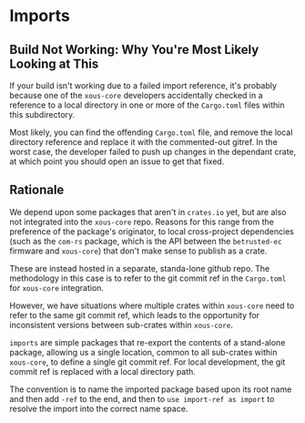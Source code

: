 # Imports

## Build Not Working: Why You're Most Likely Looking at This

If your build isn't working due to a failed import reference, it's probably because
one of the `xous-core` developers accidentally checked in a reference to a local directory
in one or more of the `Cargo.toml` files within this subdirectory.

Most likely, you can find the offending `Cargo.toml` file, and remove the local directory
reference and replace it with the commented-out gitref. In the worst case, the developer
failed to push up changes in the dependant crate, at which point you should open an issue
to get that fixed.

## Rationale
We depend upon some packages that aren't in `crates.io` yet, but are also not
integrated into the `xous-core` repo. Reasons for this range from the preference
of the package's originator, to local cross-project dependencies (such as the `com-rs`
package, which is the API between the `betrusted-ec` firmware and `xous-core`) that
don't make sense to publish as a crate.

These are instead hosted in a separate, standa-lone github repo. The methodology
in this case is to refer to the git commit ref in the `Cargo.toml` for `xous-core`
integration.

However, we have situations where multiple crates within `xous-core` need
to refer to the same git commit ref, which leads to the opportunity for
inconsistent versions between sub-crates within `xous-core`.

`imports` are simple packages that re-export the contents of a stand-alone package,
allowing us a single location, common to all sub-crates within `xous-core`, to define a
single git commit ref. For local development, the git commit ref is replaced
with a local directory path.

The convention is to name the imported package based upon its root name
and then add `-ref` to the end, and then to `use import-ref as import` to
resolve the import into the correct name space.
